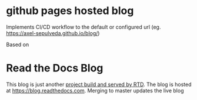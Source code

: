 github pages hosted blog
===========================

Implements CI/CD workflow to the default or configured url (eg. https://axel-sepulveda.github.io/blog/) 


Based on 

Read the Docs Blog
==================

This blog is just another
[project build and served by RTD](https://readthedocs.org/projects/readthedocs-blog/).
The blog is hosted at https://blog.readthedocs.com.
Merging to master updates the live blog
